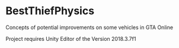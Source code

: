 # BestThiefPhysics
Concepts of potential improvements on some vehicles in GTA Online

Project requires Unity Editor of the Version 2018.3.7f1